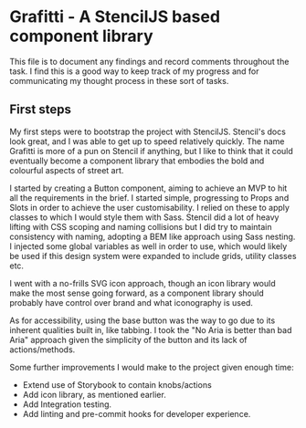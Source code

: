 # Grafitti - A StencilJS based component library

This file is to document any findings and record comments throughout the task. I find this is a good way to keep track of my progress and for communicating my thought process in these sort of tasks.

## First steps

My first steps were to bootstrap the project with StencilJS. Stencil's docs look great, and I was able to get up to speed relatively quickly. The name Grafitti is more of a pun on Stencil if anything, but I like to think that it could eventually become a component library that embodies the bold and colourful aspects of street art.

I started by creating a Button component, aiming to achieve an MVP to hit all the requirements in the brief. I started simple, progressing to Props and Slots in order to achieve the user customisability. I relied on these to apply classes to which I would style them with Sass. Stencil did a lot of heavy lifting with CSS scoping and naming collisions but I did try to maintain consistency with naming, adopting a BEM like approach using Sass nesting. I injected some global variables as well in order to use, which would likely be used if this design system were expanded to include grids, utility classes etc.

I went with a no-frills SVG icon approach, though an icon library would make the most sense going forward, as a component library should probably have control over brand and what iconography is used.

As for accessibility, using the base button was the way to go due to its inherent qualities built in, like tabbing. I took the "No Aria is better than bad Aria" approach given the simplicity of the button and its lack of actions/methods.

Some further improvements I would make to the project given enough time:
- Extend use of Storybook to contain knobs/actions
- Add icon library, as mentioned earlier.
- Add Integration testing.
- Add linting and pre-commit hooks for developer experience.

